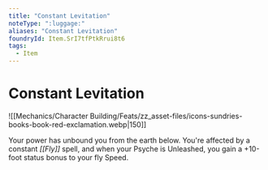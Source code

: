 ```yaml
---
title: "Constant Levitation"
noteType: ":luggage:"
aliases: "Constant Levitation"
foundryId: Item.SrI7tfPtkRrui8t6
tags:
  - Item
---
```


# Constant Levitation
![[Mechanics/Character Building/Feats/zz_asset-files/icons-sundries-books-book-red-exclamation.webp|150]]

Your power has unbound you from the earth below. You're affected by a constant _[[Fly]]_ spell, and when your Psyche is Unleashed, you gain a +10-foot status bonus to your fly Speed.
